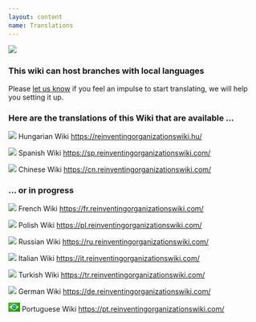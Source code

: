 ```yaml
---
layout: content
name: Translations
---
```

![](/media/languages-write.jpg)

### This wiki can host branches with local languages

Please [let us know](https://reinventingorganizationswiki.com/pages/how-can-you-contribute/) if you feel an impulse to start translating, we will help you setting it up.

### Here are the translations of this Wiki that are available …

![](/media/flaghungary.jpg)      Hungarian Wiki <https://reinventingorganizationswiki.hu/>

![](/media/flagspain.jpg)      Spanish Wiki <https://sp.reinventingorganizationswiki.com/>

![](/media/flagchina.jpg)       Chinese Wiki <https://cn.reinventingorganizationswiki.com/>

### … or in progress

![](/media/flagfrance.png)      French Wiki <https://fr.reinventingorganizationswiki.com/>

![](/media/flagpoland.jpg)      Polish Wiki 
<https://pl.reinventingorganizationswiki.com/>

![](/media/flagrussia.jpg)      Russian Wiki <https://ru.reinventingorganizationswiki.com/>

![](/media/flagitalysmall.jpg)      Italian Wiki <https://it.reinventingorganizationswiki.com/>

![](/media/flagturkey.jpg)      Turkish Wiki <https://tr.reinventingorganizationswiki.com/>

![](/media/flaggermany.jpg)      German Wiki <https://de.reinventingorganizationswiki.com/>

![](/media/flagbrazil.jpg) Portuguese Wiki <https://pt.reinventingorganizationswiki.com/>